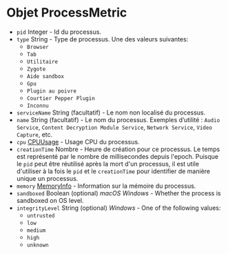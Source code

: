 # Objet ProcessMetric

* `pid` Integer - Id du processus.
* `type` String - Type de processus. Une des valeurs suivantes:
  * `Browser`
  * `Tab`
  * `Utilitaire`
  * `Zygote`
  * `Aide sandbox`
  * `Gpu`
  * `Plugin au poivre`
  * `Courtier Pepper Plugin`
  * `Inconnu`
* `serviceName` String (facultatif) - Le nom non localisé du processus.
* `name` String (facultatif) - Le nom du processus. Exemples d’utilité : `Audio Service`, `Content Decryption Module Service`, `Network Service`, `Video Capture`, etc.
* `cpu` [CPUUsage](cpu-usage.md) - Usage CPU du processus.
* `creationTime` Nombre - Heure de création pour ce processus. Le temps est représenté par le nombre de millisecondes depuis l'epoch. Puisque le `pid` peut être réutilisé après la mort d'un processus, il est utile d'utiliser à la fois le `pid` et le `creationTime` pour identifier de manière unique un processus.
* `memory` [MemoryInfo](memory-info.md) - Information sur la mémoire du processus.
* `sandboxed` Boolean (optional) _macOS_ _Windows_ - Whether the process is sandboxed on OS level.
* `integrityLevel` String (optional) _Windows_ - One of the following values:
  * `untrusted`
  * `low`
  * `medium`
  * `high`
  * `unknown`
